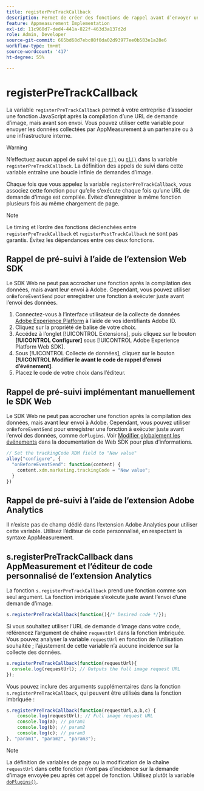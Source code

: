 ```yaml
---
title: registerPreTrackCallback
description: Permet de créer des fonctions de rappel avant d’envoyer un accès à Adobe.
feature: Appmeasurement Implementation
exl-id: 11c960d7-ded4-441a-822f-463d3a137d2d
role: Admin, Developer
source-git-commit: 665bd68d7ebc08f0da02d93977ee0b583e1a28e6
workflow-type: tm+mt
source-wordcount: '417'
ht-degree: 55%

---
```


# registerPreTrackCallback

La variable `registerPreTrackCallback` permet à votre entreprise d’associer une fonction JavaScript après la compilation d’une URL de demande d’image, mais avant son envoi. Vous pouvez utiliser cette variable pour envoyer les données collectées par AppMeasurement à un partenaire ou à une infrastructure interne.

>[!WARNING]
>
>N’effectuez aucun appel de suivi tel que [`t()`](t-method.md) ou [`tl()`](tl-method.md) dans la variable `registerPreTrackCallback`. La définition des appels de suivi dans cette variable entraîne une boucle infinie de demandes d’image.

Chaque fois que vous appelez la variable `registerPreTrackCallback`, vous associez cette fonction pour qu’elle s’exécute chaque fois qu’une URL de demande d’image est compilée. Évitez d’enregistrer la même fonction plusieurs fois au même chargement de page.

>[!NOTE]
>
>Le timing et l’ordre des fonctions déclenchées entre `registerPreTrackCallback` et `registerPostTrackCallback` ne sont pas garantis. Évitez les dépendances entre ces deux fonctions.

## Rappel de pré-suivi à l’aide de l’extension Web SDK

Le SDK Web ne peut pas accrocher une fonction après la compilation des données, mais avant leur envoi à Adobe. Cependant, vous pouvez utiliser `onBeforeEventSend` pour enregistrer une fonction à exécuter juste avant l’envoi des données.

1. Connectez-vous à l’interface utilisateur de la collecte de données [Adobe Experience Platform](https://experience.adobe.com/data-collection) à l’aide de vos identifiants Adobe ID.
1. Cliquez sur la propriété de balise de votre choix.
1. Accédez à l’onglet [!UICONTROL Extensions], puis cliquez sur le bouton **[!UICONTROL Configurer]** sous [!UICONTROL Adobe Experience Platform Web SDK].
1. Sous [!UICONTROL Collecte de données], cliquez sur le bouton **[!UICONTROL Modifier le avant le code de rappel d’envoi d’événement]**.
1. Placez le code de votre choix dans l’éditeur.

## Rappel de pré-suivi implémentant manuellement le SDK Web

Le SDK Web ne peut pas accrocher une fonction après la compilation des données, mais avant leur envoi à Adobe. Cependant, vous pouvez utiliser `onBeforeEventSend` pour enregistrer une fonction à exécuter juste avant l’envoi des données, comme `doPlugins`. Voir [Modifier globalement les événements](https://experienceleague.adobe.com/docs/experience-platform/edge/fundamentals/tracking-events.html#modifying-events-globally) dans la documentation de Web SDK pour plus d’informations.

```js
// Set the trackingCode XDM field to "New value"
alloy("configure", {
  "onBeforeEventSend": function(content) {
    content.xdm.marketing.trackingCode = "New value";
  }
})
```

## Rappel de pré-suivi à l’aide de l’extension Adobe Analytics

Il n’existe pas de champ dédié dans l’extension Adobe Analytics pour utiliser cette variable. Utilisez l’éditeur de code personnalisé, en respectant la syntaxe AppMeasurement.

## s.registerPreTrackCallback dans AppMeasurement et l’éditeur de code personnalisé de l’extension Analytics

La fonction `s.registerPreTrackCallback` prend une fonction comme son seul argument. La fonction imbriquée s’exécute juste avant l’envoi d’une demande d’image.

```js
s.registerPreTrackCallback(function(){/* Desired code */});
```

Si vous souhaitez utiliser l’URL de demande d’image dans votre code, référencez l’argument de chaîne `requestUrl` dans la fonction imbriquée. Vous pouvez analyser la variable `requestUrl` en fonction de l’utilisation souhaitée ; l’ajustement de cette variable n’a aucune incidence sur la collecte des données.

```js
s.registerPreTrackCallback(function(requestUrl){
  console.log(requestUrl); // Outputs the full image request URL
});
```

Vous pouvez inclure des arguments supplémentaires dans la fonction `s.registerPreTrackCallback`, qui peuvent être utilisés dans la fonction imbriquée :

```js
s.registerPreTrackCallback(function(requestUrl,a,b,c) {
    console.log(requestUrl); // Full image request URL
    console.log(a); // param1
    console.log(b); // param2
    console.log(c); // param3
}, "param1", "param2", "param3");
```

>[!NOTE]
>
>La définition de variables de page ou la modification de la chaîne `requestUrl` dans cette fonction n’ont **pas** d’incidence sur la demande d’image envoyée peu après cet appel de fonction. Utilisez plutôt la variable [`doPlugins()`](doplugins.md).
